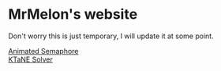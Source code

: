 # MrMelon's website

Don't worry this is just temporary, I will update it at some point.<br>


[Animated Semaphore](animated-semaphore)
<br>
[KTaNE Solver](ktane-solver)

